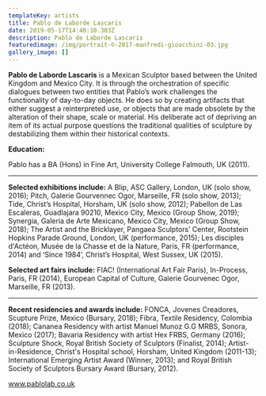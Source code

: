 ```yaml
---
templateKey: artists
title: Pablo de Laborde Lascaris
date: 2019-05-17T14:40:10.303Z
description: Pablo de Laborde Lascaris
featuredimage: /img/portrait-©-2017-manfredi-gioacchini-03.jpg
gallery_image: []
---
```

**Pablo de Laborde Lascaris** is a Mexican Sculptor based between the United Kingdom and Mexico City. It is through the orchestration of specific dialogues between two entities that Pablo’s work challenges the functionality of day-to-day objects. He does so by creating artifacts that either suggest a reinterpreted use, or objects that are made obsolete by the alteration of their shape, scale or material.  His deliberate act of depriving an item of its actual purpose questions the traditional qualities of sculpture by destabilizing them within their historical contexts.  



**Education:**

Pablo has a BA (Hons) in Fine Art, University College Falmouth, UK (2011).  

****

**Selected exhibitions include:** A Blip, ASC Gallery, London, UK (solo show, 2016); Pitch, Galerie Gourvennec Ogor, Marseille, FR (solo show, 2013); Tide, Christ’s Hospital, Horsham, UK (solo show, 2012); Pabellon de Las Escaleras, Guadlajara 90210, Mexico City, Mexico (Group Show, 2019); Synergia, Galeria de Arte Mexicano, Mexico City, Mexico (Group Show, 2018); The Artist and the Bricklayer, Pangaea Sculptors’ Center, Rootstein Hopkins Parade Ground, London, UK (performance, 2015); Les disciples d'Actéon, Musée de la Chasse et de la Nature, Paris, FR (performance, 2014) and ‘Since 1984’, Christ’s Hospital, West Sussex, UK (2015).  



**Selected art fairs include:** FIAC! (International Art Fair Paris), In-Process, Paris, FR (2014), European Capital of Culture, Galerie Gourvenec Ogor, Marseille, FR (2013).  

****

**Recent residencies and awards include:** FONCA, Jovenes Creadores, Scupture Prize, Mexico (Bursary, 2018); Fibra, Textile Residency, Colombia (2018); Cananea Residency with artist Manuel Munoz G.G MRBS, Sonora, Mexico (2017); Bavaria Residency with artist Hex FRBS, Germany (2016); Sculpture Shock, Royal British Society of Sculptors (Finalist, 2014); Artist-in-Residence, Christ's Hospital school, Horsham, United Kingdom (2011-13); International Emerging Artist Award (Winner, 2013); and Royal British Society of Sculptors Bursary Award (Bursary, 2012).       



www.pablolab.co.uk
